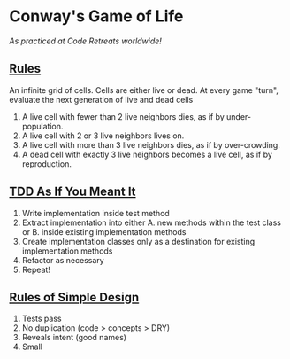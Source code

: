 # Conway's Game of Life
*As practiced at Code Retreats worldwide!*

## [Rules](http://en.wikipedia.org/wiki/Conway's_Game_of_Life)
An infinite grid of cells. Cells are either live or dead. At every game "turn", evaluate the next generation of live and dead cells
1. A live cell with fewer than 2 live neighbors dies, as if by under-population.
2. A live cell with 2 or 3 live neighbors lives on.
3. A live cell with more than 3 live neighbors dies, as if by over-crowding.
4. A dead cell with exactly 3 live neighbors becomes a live cell, as if by reproduction.

## [TDD As If You Meant It](http://gojko.net/2009/02/27/thought-provoking-tdd-exercise-at-the-software-craftsmanship-conference/)
1. Write implementation inside test method
2. Extract implementation into either 
  A. new methods within the test class or 
  B. inside existing implementation methods
3. Create implementation classes only as a destination for existing implementation methods
4. Refactor as necessary
5. Repeat!

## [Rules of Simple Design](http://c2.com/cgi/wiki?XpSimplicityRules)
1. Tests pass
2. No duplication (code > concepts > DRY)
3. Reveals intent (good names)
4. Small